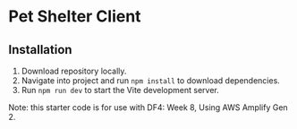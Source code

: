 # Pet Shelter Client 

## Installation 

1. Download repository locally. 
2. Navigate into project and run `npm install` to download dependencies. 
3. Run `npm run dev` to start the Vite development server. 

Note: this starter code is for use with DF4: Week 8, Using AWS Amplify Gen 2. 